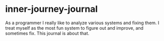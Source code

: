 # inner-journey-journal
As a programmer I really like to analyze various systems and fixing them. I treat myself as the most fun system to figure out and improve, and sometimes fix. This journal is about that.
